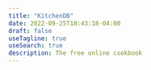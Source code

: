 ```yaml
---
title: "KitchenDB"
date: 2022-09-25T18:43:18-04:00
draft: false
useTagline: true
useSearch: true
description: The free online cookbook
---
```


